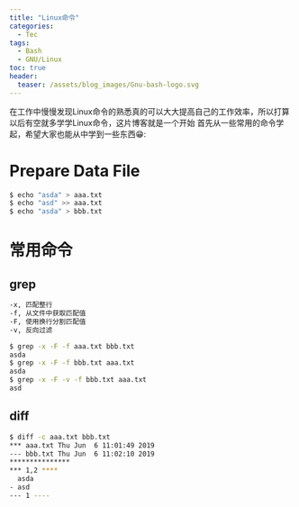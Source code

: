 ```yaml
---
title: "Linux命令"
categories:
  - Tec
tags:
  - Bash
  - GNU/Linux
toc: true
header:
  teaser: /assets/blog_images/Gnu-bash-logo.svg
---
```

在工作中慢慢发现Linux命令的熟悉真的可以大大提高自己的工作效率，所以打算以后有空就多学学Linux命令，这片博客就是一个开始
首先从一些常用的命令学起，希望大家也能从中学到一些东西😁:

# Prepare Data File

```sh
$ echo "asda" > aaa.txt
$ echo "asd" >> aaa.txt
$ echo "asda" > bbb.txt
```
# 常用命令

## grep

```sh
-x, 匹配整行
-f, 从文件中获取匹配值
-F, 使用换行分割匹配值
-v, 反向过滤
```

```sh
$ grep -x -F -f aaa.txt bbb.txt
asda
$ grep -x -F -f bbb.txt aaa.txt
asda
$ grep -x -F -v -f bbb.txt aaa.txt
asd
```

## diff

```sh
$ diff -c aaa.txt bbb.txt
*** aaa.txt	Thu Jun  6 11:01:49 2019
--- bbb.txt	Thu Jun  6 11:02:10 2019
***************
*** 1,2 ****
  asda
- asd
--- 1 ----
```


